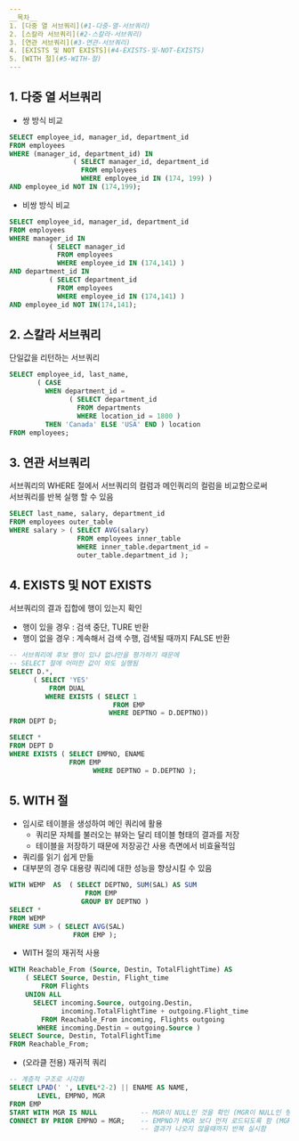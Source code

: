 ```yaml
---
__목차__
1. [다중 열 서브쿼리](#1-다중-열-서브쿼리)  
2. [스칼라 서브쿼리](#2-스칼라-서브쿼리)  
3. [연관 서브쿼리](#3-연관-서브쿼리)  
4. [EXISTS 및 NOT EXISTS](#4-EXISTS-및-NOT-EXISTS)  
5. [WITH 절](#5-WITH-절)
---
```


## 1. 다중 열 서브쿼리
* 쌍 방식 비교
```SQL
SELECT employee_id, manager_id, department_id
FROM employees
WHERE (manager_id, department_id) IN
                ( SELECT manager_id, department_id
                  FROM employees
                  WHERE employee_id IN (174, 199) )
AND employee_id NOT IN (174,199);
```

* 비쌍 방식 비교
```SQL
SELECT employee_id, manager_id, department_id
FROM employees
WHERE manager_id IN
          ( SELECT manager_id
            FROM employees
            WHERE employee_id IN (174,141) )
AND department_id IN
          ( SELECT department_id
            FROM employees
            WHERE employee_id IN (174,141) )
AND employee_id NOT IN(174,141);
```


## 2. 스칼라 서브쿼리
단일값을 리턴하는 서브쿼리
```SQL
SELECT employee_id, last_name,
       ( CASE
         WHEN department_id =
               ( SELECT department_id
                 FROM departments
                 WHERE location_id = 1800 )
         THEN 'Canada' ELSE 'USA' END ) location
FROM employees;
```


## 3. 연관 서브쿼리
서브쿼리의 WHERE 절에서 서브쿼리의 컬럼과 메인쿼리의 컬럼을 비교함으로써  
서브쿼리를 반복 실행 할 수 있음
```SQL
SELECT last_name, salary, department_id
FROM employees outer_table
WHERE salary > ( SELECT AVG(salary)
                 FROM employees inner_table
                 WHERE inner_table.department_id =
                 outer_table.department_id );
```


## 4. EXISTS 및 NOT EXISTS
서브쿼리의 결과 집합에 행이 있는지 확인
* 행이 있을 경우 : 검색 중단, TURE 반환
* 행이 없을 경우 : 계속해서 검색 수행, 검색될 때까지 FALSE 반환
```SQL
-- 서브쿼리에 후보 행이 있냐 없냐만을 평가하기 때문에
-- SELECT 절에 어떠한 값이 와도 실행됨
SELECT D.*, 
      ( SELECT 'YES' 
          FROM DUAL
         WHERE EXISTS ( SELECT 1 
                          FROM EMP 
                         WHERE DEPTNO = D.DEPTNO)) 
FROM DEPT D;

SELECT * 
FROM DEPT D 
WHERE EXISTS ( SELECT EMPNO, ENAME 
               FROM EMP 
			         WHERE DEPTNO = D.DEPTNO );
```


## 5. WITH 절
* 임시로 테이블을 생성하여 메인 쿼리에 활용  
  - 쿼리문 자체를 불러오는 뷰와는 달리 테이블 형태의 결과를 저장
  - 테이블을 저장하기 때문에 저장공간 사용 측면에서 비효율적임
* 쿼리를 읽기 쉽게 만듦
* 대부분의 경우 대용량 쿼리에 대한 성능을 향상시킬 수 있음
```SQL
WITH WEMP  AS  ( SELECT DEPTNO, SUM(SAL) AS SUM
                   FROM EMP
                  GROUP BY DEPTNO )
SELECT *
FROM WEMP
WHERE SUM > ( SELECT AVG(SAL)
                FROM EMP );
```

* WITH 절의 재귀적 사용
```SQL
WITH Reachable_From (Source, Destin, TotalFlightTime) AS
    ( SELECT Source, Destin, Flight_time
        FROM Flights
    UNION ALL
      SELECT incoming.Source, outgoing.Destin, 
             incoming.TotalFlightTime + outgoing.Flight_time
        FROM Reachable_From incoming, Flights outgoing
       WHERE incoming.Destin = outgoing.Source )
SELECT Source, Destin, TotalFlightTime
FROM Reachable_From;
```

* (오라클 전용) 재귀적 쿼리
```SQL
-- 계층적 구조로 시각화
SELECT LPAD(' ', LEVEL*2-2) || ENAME AS NAME,
       LEVEL, EMPNO, MGR
FROM EMP
START WITH MGR IS NULL           -- MGR이 NULL인 것을 확인 (MGR이 NULL인 행에서부터 시작)
CONNECT BY PRIOR EMPNO = MGR;    -- EMPNO가 MGR 보다 먼저 로드되도록 함 (MGR이 EMPNO인 것을 찾음)
                                 -- 결과가 나오지 않을때까지 반복 실시함
```
